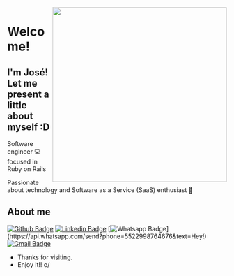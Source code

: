 <img align="right" width="400" height="400" src="https://media.giphy.com/media/PiQejEf31116URju4V/giphy.gif">


# Welcome!
## I'm José! Let me present a little about myself :D

Software engineer 💻 focused in Ruby on Rails 

Passionate about technology and Software as a Service (SaaS) enthusiast 🚀



## About me 

[![Github Badge](https://img.shields.io/badge/-Github-000?style=flat-square&logo=Github&logoColor=white&link=https://github.com/jcmaciel)](https://github.com/jcmaciel)
[![Linkedin Badge](https://img.shields.io/badge/-LinkedIn-blue?style=flat-square&logo=Linkedin&logoColor=white&link=https://www.linkedin.com/in/macieljc/)](https://www.linkedin.com/in/macieljc/)
[![Whatsapp Badge](https://img.shields.io/badge/-Whatsapp-4CA143?style=flat-square&labelColor=4CA143&logo=whatsapp&logoColor=white&link=https://api.whatsapp.com/send?phone=5522998764676&text=Hey!)](https://api.whatsapp.com/send?phone=5522998764676&text=Hey!)
[![Gmail Badge](https://img.shields.io/badge/-Gmail-c14438?style=flat-square&logo=Gmail&logoColor=white&link=mailto:jcmacielp@gmail.com)](mailto:jcmacielp@gmail.com)


- Thanks for visiting. 
- Enjoy it!! o/
